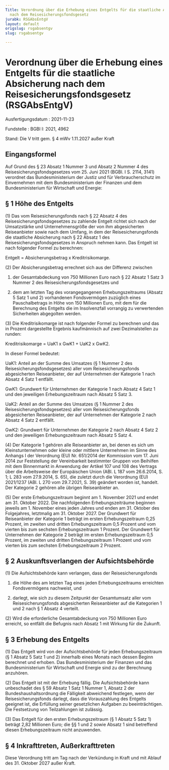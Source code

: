 ```yaml
---
Title: Verordnung über die Erhebung eines Entgelts für die staatliche Absicherung
  nach dem Reisesicherungsfondsgesetz
jurabk: RSGAbsEntgV
layout: default
origslug: rsgabsentgv
slug: rsgabsentgv

---
```


# Verordnung über die Erhebung eines Entgelts für die staatliche Absicherung nach dem Reisesicherungsfondsgesetz (RSGAbsEntgV)

Ausfertigungsdatum
:   2021-11-23

Fundstelle
:   BGBl I: 2021, 4962

Stand: Die V tritt gem. § 4 mWv 1.11.2027 außer Kraft

## Eingangsformel

Auf Grund des § 23 Absatz 1 Nummer 3 und Absatz 2 Nummer 4 des Reisesicherungsfondsgesetzes vom 25. Juni 2021 (BGBl. I S. 2114, 3141) verordnet das Bundesministerium der Justiz und für Verbraucherschutz im Einvernehmen mit dem Bundesministerium der Finanzen und dem Bundesministerium für Wirtschaft und Energie:


## § 1 Höhe des Entgelts

(1) Das vom Reisesicherungsfonds nach § 22 Absatz 4 des Reisesicherungsfondsgesetzes zu zahlende Entgelt richtet sich nach der Umsatzstärke und Unternehmensgröße der von ihm abgesicherten Reiseanbieter sowie nach dem Umfang, in dem der Reisesicherungsfonds die staatliche Absicherung nach § 22 Absatz 1 des Reisesicherungsfondsgesetzes in Anspruch nehmen kann. Das Entgelt ist nach folgender Formel zu berechnen:

Entgelt = Absicherungsbetrag x Kreditrisikomarge.

(2) Der Absicherungsbetrag errechnet sich aus der Differenz zwischen

1.  der Gesamtabdeckung von 750 Millionen Euro nach § 22 Absatz 1 Satz 3 Nummer 2 des Reisesicherungsfondsgesetzes und


2.  dem am letzten Tag des vorangegangenen Erhebungszeitraums (Absatz 5 Satz 1 und 2) vorhandenen Fondsvermögen zuzüglich eines Pauschalbetrags in Höhe von 150 Millionen Euro, mit dem für die Berechnung des Entgelts die im Insolvenzfall vorrangig zu verwertenden Sicherheiten abgegolten werden.




(3) Die Kreditrisikomarge ist nach folgender Formel zu berechnen und das in Prozent dargestellte Ergebnis kaufmännisch auf zwei Dezimalstellen zu runden:

Kreditrisikomarge = UaK1 x GwK1 + UaK2 x GwK2.

In dieser Formel bedeutet:

UaK1: Anteil an der Summe des Umsatzes (§ 1 Nummer 2 des Reisesicherungsfondsgesetzes) aller vom Reisesicherungsfonds abgesicherten Reiseanbieter, der auf Unternehmen der Kategorie 1 nach Absatz 4 Satz 1 entfällt.


GwK1: Grundwert für Unternehmen der Kategorie 1 nach Absatz 4 Satz 1 und den jeweiligen Erhebungszeitraum nach Absatz 5 Satz 3.


UaK2: Anteil an der Summe des Umsatzes (§ 1 Nummer 2 des Reisesicherungsfondsgesetzes) aller vom Reisesicherungsfonds abgesicherten Reiseanbieter, der auf Unternehmen der Kategorie 2 nach Absatz 4 Satz 2 entfällt.


GwK2: Grundwert für Unternehmen der Kategorie 2 nach Absatz 4 Satz 2 und den jeweiligen Erhebungszeitraum nach Absatz 5 Satz 4.




(4) Der Kategorie 1 gehören alle Reiseanbieter an, bei denen es sich um Kleinstunternehmen oder kleine oder mittlere Unternehmen im Sinne des Anhangs I der Verordnung (EU) Nr. 651/2014 der Kommission vom 17. Juni 2014 zur Feststellung der Vereinbarkeit bestimmter Gruppen von Beihilfen mit dem Binnenmarkt in Anwendung der Artikel 107 und 108 des Vertrags über die Arbeitsweise der Europäischen Union (ABl. L 187 vom 26.6.2014, S. 1; L 283 vom 27.9.2014, S. 65), die zuletzt durch die Verordnung (EU) 2021/1237 (ABl. L 270 vom 29.7.2021, S. 39) geändert worden ist, handelt. Der Kategorie 2 gehören alle übrigen Reiseanbieter an.

(5) Der erste Erhebungszeitraum beginnt am 1. November 2021 und endet am 31. Oktober 2022. Die nachfolgenden Erhebungszeiträume beginnen jeweils am 1. November eines jeden Jahres und enden am 31. Oktober des Folgejahres, letztmalig am 31. Oktober 2027. Der Grundwert für Reiseanbieter der Kategorie 1 beträgt im ersten Erhebungszeitraum 0,25 Prozent, im zweiten und dritten Erhebungszeitraum 0,5 Prozent und vom vierten bis zum sechsten Erhebungszeitraum 1 Prozent. Der Grundwert für Unternehmen der Kategorie 2 beträgt im ersten Erhebungszeitraum 0,5 Prozent, im zweiten und dritten Erhebungszeitraum 1 Prozent und vom vierten bis zum sechsten Erhebungszeitraum 2 Prozent.


## § 2 Auskunftsverlangen der Aufsichtsbehörde

(1) Die Aufsichtsbehörde kann verlangen, dass der Reisesicherungsfonds

1.  die Höhe des am letzten Tag eines jeden Erhebungszeitraums erreichten Fondsvermögens nachweist, und


2.  darlegt, wie sich zu diesem Zeitpunkt der Gesamtumsatz aller vom Reisesicherungsfonds abgesicherten Reiseanbieter auf die Kategorien 1 und 2 nach § 1 Absatz 4 verteilt.




(2) Wird die erforderliche Gesamtabdeckung von 750 Millionen Euro erreicht, so entfällt die Befugnis nach Absatz 1 mit Wirkung für die Zukunft.


## § 3 Erhebung des Entgelts

(1) Das Entgelt wird von der Aufsichtsbehörde für jeden Erhebungszeitraum (§ 1 Absatz 5 Satz 1 und 2) innerhalb eines Monats nach dessen Beginn berechnet und erhoben. Das Bundesministerium der Finanzen und das Bundesministerium für Wirtschaft und Energie sind zu der Berechnung anzuhören.

(2) Das Entgelt ist mit der Erhebung fällig. Die Aufsichtsbehörde kann unbeschadet des § 59 Absatz 1 Satz 1 Nummer 1, Absatz 2 der Bundeshaushaltsordnung die Fälligkeit abweichend festlegen, wenn der Reisesicherungsfonds darlegt, dass die Vorauszahlung des Entgelts geeignet ist, die Erfüllung seiner gesetzlichen Aufgaben zu beeinträchtigen. Die Festsetzung von Teilzahlungen ist zulässig.

(3) Das Entgelt für den ersten Erhebungszeitraum (§ 1 Absatz 5 Satz 1) beträgt 2,82 Millionen Euro; die §§ 1 und 2 sowie Absatz 1 sind betreffend diesen Erhebungszeitraum nicht anzuwenden.


## § 4 Inkrafttreten, Außerkrafttreten

Diese Verordnung tritt am Tag nach der Verkündung in Kraft und mit Ablauf des 31. Oktober 2027 außer Kraft.

